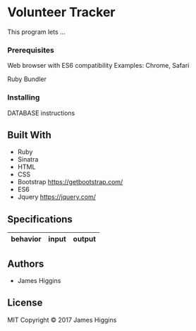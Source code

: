 # Volunteer Tracker

This program lets ...

### Prerequisites

Web browser with ES6 compatibility
Examples: Chrome, Safari

Ruby
Bundler

### Installing

DATABASE instructions


## Built With

* Ruby
* Sinatra
* HTML
* CSS
* Bootstrap https://getbootstrap.com/
* ES6
* Jquery https://jquery.com/

## Specifications

| behavior |  input   |  output  |
|----------|:--------:|:--------:|
<!--SPECS GO HERE-->

## Authors

* James Higgins

## License

MIT Copyright © 2017 James Higgins
